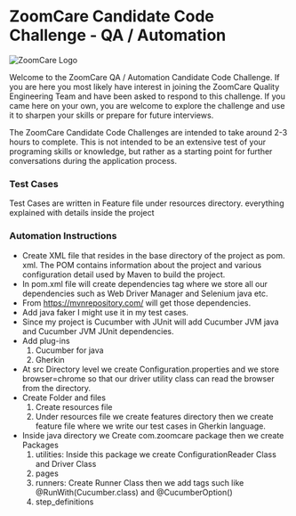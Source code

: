 # ZoomCare Candidate Code Challenge - QA / Automation

![ZoomCare Logo](https://avatars0.githubusercontent.com/u/48925141?s=150)

Welcome to the ZoomCare QA / Automation Candidate Code Challenge. If you are here you most likely have interest in joining the ZoomCare Quality Engineering Team and have been asked to respond to this challenge. If you came here on your own, you are welcome to explore the challenge and use it to sharpen your skills or prepare for future interviews.

The ZoomCare Candidate Code Challenges are intended to take around 2-3 hours to complete. This is not intended to be an extensive test of your programing skills or knowledge, but rather as a starting point for further conversations during the application process.

### Test Cases

Test Cases are written in Feature file under resources directory.
everything explained with details inside the project
### Automation Instructions
* Create  XML file that resides in the base directory of the project as pom. xml. The POM contains information about the project and various configuration detail used by Maven to build the project.
* In pom.xml file will create dependencies tag where we store all our dependencies such as Web Driver Manager and Selenium java etc.
* From https://mvnrepository.com/ will get those dependencies.
* Add java faker I might use it in my test cases.
* Since my project is Cucumber with JUnit will add Cucumber JVM java and Cucumber JVM JUnit dependencies.
* Add plug-ins
  1. Cucumber for java
  2. Gherkin 
* At src Directory level we create Configuration.properties and we store browser=chrome so that our driver utility class can read the browser from the directory.
* Create Folder and files
  1. Create resources file
  2. Under resources file we create features directory then we create feature file where we write our test cases in Gherkin language.
* Inside java directory we Create com.zoomcare package then we create Packages
   1. utilities: Inside this package we create ConfigurationReader Class and Driver Class
   2. pages
   3. runners: Create Runner Class then we add tags such like @RunWith(Cucumber.class) and @CucumberOption()
   4. step_definitions
     